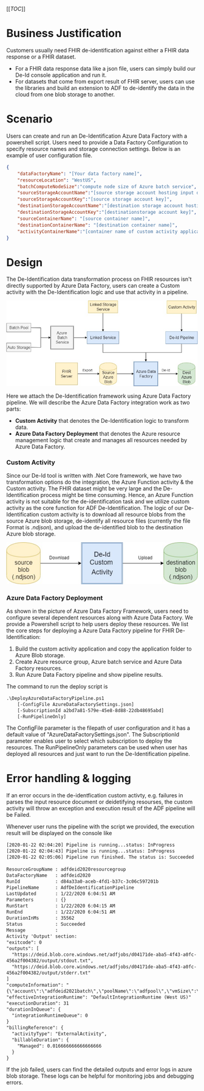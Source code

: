 [[_TOC_]]

# Business Justification
Customers usually need FHIR de-identification against either a FHIR data response or a FHIR dataset.
* For a FHIR data response data like a json file, users can simply build our De-Id console application and run it.
* For datasets that come from export result of FHIR server, users can use the libraries and build an extension to ADF to de-identify the data in the cloud from one blob storage to another.

# Scenario
Users can create and run an De-Identification Azure Data Factory with a powershell script. Users need to provide a Data Factory Configuration to specify resource names and storage connection settings. Below is an example of user configuration file.
```json
{
    "dataFactoryName": "[Your data factory name]",
    "resourceLocation": "WestUS",
    "batchComputeNodeSize":"compute node size of Azure batch service",
    "sourceStorageAccountName":"[source storage account hosting input data, activity application]",
    "sourceStorageAccountKey":"[source storage account key]",
    "destinationStorageAccountName":"[destination storage account hosting output data]",
    "destinationStorageAccountKey":"[destinationstorage account key]",
    "sourceContainerName": "[source container name]",
    "destinationContainerName": "[destination container name]",
    "activityContainerName":"[container name of custom activity application]"
}
```
# Design
The De-Identification data transformation process on FHIR resources isn't directly supported by Azure Data Factory,
users can create a Custom activity with the De-Identification logic and use that activity in a pipeline. 

![ADF.jpg](/.attachments/ADF-f7f075d6-29ea-4e64-b19b-00b38edba106.jpg)

Here we attach the De-Identification framework using Azure Data Factory pipeline. 
We will describe the Azure Data Factory integration work as two parts: 
* **Custom Activity** that denotes the De-Identification logic to transform data.
* **Azure Data Factory Deployment** that denotes the Azure resource management logic that create and manages all resources needed by Azure Data Factory.

### Custom Activity
Since our De-Id tool is written with .Net Core framework, we have two transformation options do the integration, the Azure Function activity & the Custom activity. The FHIR dataset might be very large and the De-Identification process might be time consuming. Hence, an Azure Function activity is not suitable for the de-identification task and we utilize custom activity as the core function for ADF De-Identification.
The logic of our De-Identification custom activity is to download all resource blobs from the source Azure blob storage, de-identify all resource files (currently the file Format is *.ndjson*), and upload the de-identified blob to the destination Azure blob storage.

![custom activity.jpg](/.attachments/custom%20activity-bbd3d18c-02f2-4f26-83c6-19b282b418e6.jpg)

### Azure Data Factory Deployment
As shown in the picture of Azure Data Factory Framework, users need to configure several dependent resources along with Azure Data Factory. We provide a Powershell script to help users deploy these resources. We list the core steps for deploying a Azure Data Factory pipeline for FHIR De-Identification:
1. Build the custom activity application and copy the application folder to Azure Blob storage.
2. Create Azure resource group, Azure batch service and Azure Data Factory resources.
3. Run Azure Data Factory pipeline and show pipeline results.

The command to run the deploy script is
```
.\DeployAzureDataFactoryPipeline.ps1 
    [-ConfigFile AzureDataFactorySettings.json]
    [-SubscriptionId a2bd7a81-579e-45e8-8d88-22db48695abd]
    [-RunPipelineOnly]
```
The ConfigFile parameter is the filepath of user configuration and it has a default value of "AzureDataFactorySettings.json". The SubscriptionId parameter enables user to select which subscription to deploy the resources. The RunPipelineOnly parameters can be used when user has deployed all resources and just want to run the De-Identification pipeline.

# Error handling & logging
If an error occurs in the de-identfication custom activty, e.g. failures in parses the input resource document or deidetifying resourses, the custom activity will throw an exception and execution result of the ADF pipeline will be Failed.
 
Whenever user runs the pipeline with the script we provided, the execution result will be displayed on the console like
```
[2020-01-22 02:04:20] Pipeline is running...status: InProgress
[2020-01-22 02:04:43] Pipeline is running...status: InProgress
[2020-01-22 02:05:06] Pipeline run finished. The status is: Succeeded

ResourceGroupName : adfdeid2020resourcegroup
DataFactoryName   : adfdeid2020
RunId             : d84a33a0-aceb-4fd1-b37c-3c06c597201b
PipelineName      : AdfDeIdentificationPipeline
LastUpdated       : 1/22/2020 6:04:51 AM
Parameters        : {}
RunStart          : 1/22/2020 6:04:15 AM
RunEnd            : 1/22/2020 6:04:51 AM
DurationInMs      : 35562
Status            : Succeeded
Message           :
Activity 'Output' section:
"exitcode": 0
"outputs": [
  "https://deid.blob.core.windows.net/adfjobs/d04171de-aba5-4f43-a0fc-456a2f004382/output/stdout.txt",
  "https://deid.blob.core.windows.net/adfjobs/d04171de-aba5-4f43-a0fc-456a2f004382/output/stderr.txt"
]
"computeInformation": "{\"account\":\"adfdeid2021batch\",\"poolName\":\"adfpool\",\"vmSize\":\"standard_d1_v2\"}"
"effectiveIntegrationRuntime": "DefaultIntegrationRuntime (West US)"
"executionDuration": 31
"durationInQueue": {
  "integrationRuntimeQueue": 0
}
"billingReference": {
  "activityType": "ExternalActivity",
  "billableDuration": {
    "Managed": 0.016666666666666666
  }
}
```
If the job failed, users can find the detailed outputs and error logs in azure blob storage. These logs can be helpful for monitoring jobs and debugging errors.

